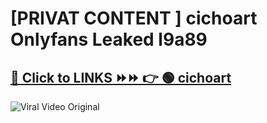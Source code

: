 
 # [PRIVAT CONTENT ] cichoart Onlyfans Leaked l9a89

## <h2><a href="https://clipsfans.com/cichoart&ref=git">🔗 Click to LINKS ⏩⏩ 👉 🟢 cichoart </a></h2>

<a href="https://clipsfans.com/cichoart&ref=git" rel="nofollow" data-target="animated-image.originalLink"><img src="https://i.ibb.co.com/xMMVF88/686577567.gif" alt="Viral Video Original" style="max-width: 100%; display: inline-block;" data-target="animated-image.originalImage"></a>

